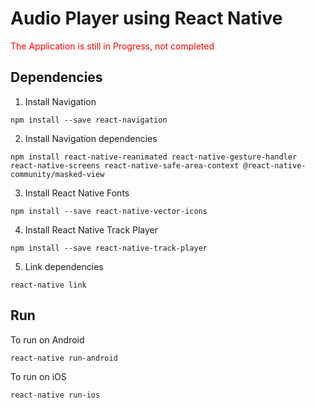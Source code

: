 # Audio Player using React Native
<span style="color:red;">The Application is still in Progress, not completed</span>

## Dependencies
1. Install Navigation
```
npm install --save react-navigation
```

2. Install Navigation dependencies
```
npm install react-native-reanimated react-native-gesture-handler react-native-screens react-native-safe-area-context @react-native-community/masked-view

```

3. Install React Native Fonts
```
npm install --save react-native-vector-icons
```

4. Install React Native Track Player
```
npm install --save react-native-track-player
```

5. Link dependencies
```
react-native link 
```

## Run 
To run on Android
```
react-native run-android
```

To run on iOS
```
react-native run-ios
```
